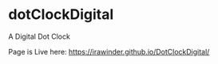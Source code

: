 # dotClockDigital
A Digital Dot Clock

Page is Live here:
https://irawinder.github.io/DotClockDigital/
